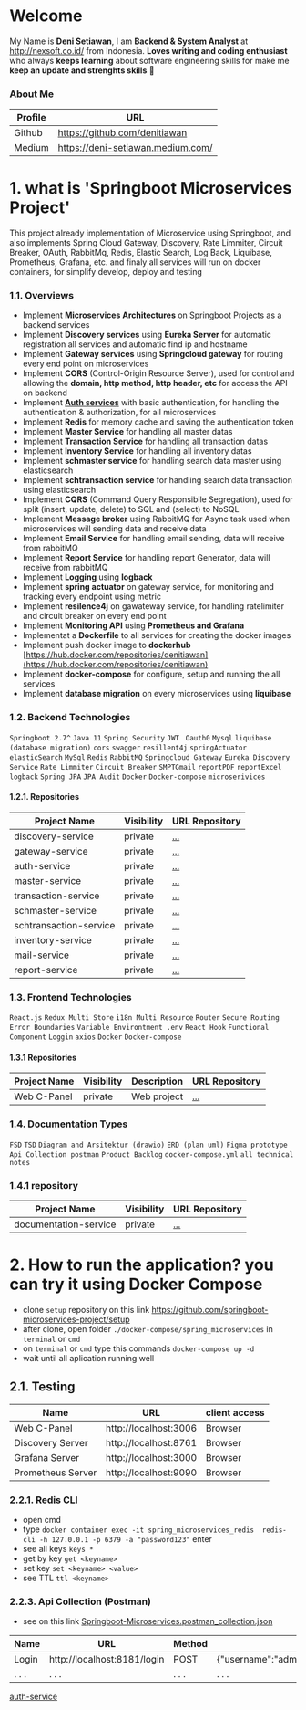 # Welcome 

My Name is **Deni Setiawan**, I am **Backend & System Analyst** at http://nexsoft.co.id/ from Indonesia.
**Loves writing and coding enthusiast** who always **keeps learning** about software engineering skills for make me **keep an update and strenghts skills** 🚀


### About Me
| Profile     | URL                                                          | 
|------------------|--------------|
| Github | https://github.com/denitiawan |
| Medium | https://deni-setiawan.medium.com/ |

# 1. what is 'Springboot Microservices Project'
This project already implementation of Microservice using Springboot, and also implements Spring Cloud Gateway, Discovery, Rate Limmiter, Circuit Breaker, OAuth, RabbitMq, Redis, Elastic Search, Log Back, Liquibase, Prometheus, Grafana, etc. and finaly all services will run on docker containers, for simplify develop, deploy and testing

### 1.1. Overviews
- Implement **Microservices Architectures** on Springboot Projects as a backend services
- Implement **Discovery services** using **Eureka Server** for automatic registration all services and automatic find ip and hostname
- Implement **Gateway services** using **Springcloud gateway** for routing every end point on microservices
- Implement **CORS** (Control-Origin Resource Server), used for control and allowing the **domain, http method, http header, etc** for access the API on backend 
- Implement  [**Auth services**](https://github.com/springboot-microservices-project/.github/blob/main/profile/page/auth-service/readme.md)  with basic authentication, for handling the authentication & authorization, for all microservices
- Implement **Redis** for memory cache and saving the authentication token
- Implement **Master Service** for handling all master datas
- Implement **Transaction Service** for handling all transaction datas
- Implement **Inventory Service** for handling all inventory datas
- Implement **schmaster service** for handling search data master using elasticsearch
- Implement **schtransaction service** for handling search data transaction using elasticsearch
- Implement **CQRS** (Command Query Responsibile Segregation), used for split (insert, update, delete) to SQL and (select) to NoSQL
- Implement **Message broker** using RabbitMQ for Async task used when microservices will sending data and receive data
- Implement **Email Service** for handling email sending, data will receive from rabbitMQ
- Implement **Report Service** for handling report Generator, data will receive from rabbitMQ
- Implement **Logging** using **logback**
- Implement **spring actuator** on gateway service, for monitoring and tracking every endpoint using metric 
- Implement **resilence4j** on gawateway service, for handling ratelimiter and circuit breaker on every end point
- Implement **Monitoring API** using **Prometheus and Grafana**
- Implementat a **Dockerfile** to all services for creating the docker images 
- Implement push docker image to **dockerhub** [https://hub.docker.com/repositories/denitiawan](https://hub.docker.com/repositories/denitiawan)
- Implement **docker-compose** for configure, setup and running the all services
- Implement **database migration** on every microservices using **liquibase**



### 1.2. Backend Technologies
`Springboot 2.7^`
`Java 11`
`Spring Security`
`JWT `
`Oauth0`
`Mysql`
`liquibase (database migration)`
`cors`
`swagger`
`resillent4j`
`springActuator`
`elasticSearch`
`MySql`
`Redis`
`RabbitMQ`
`Springcloud Gateway`
`Eureka Discovery Service`
`Rate Limmiter`
`Circuit Breaker`
`SMPTGmail`
`reportPDF`
`reportExcel`
`logback`
`Spring JPA`
`JPA Audit`
`Docker`
`Docker-compose`
`microserivices`


#### 1.2.1. Repositories
| Project Name     | Visibility  | URL Repository                                                          | 
|------------------|--------------|-------------------------------------------------------------------------|
| discovery-service | private | [...](https://github.com/denitiawan/springboot-microservices-discovery) |
| gateway-service | private | [...](https://github.com/denitiawan/springboot-microservices-gateway) |
| auth-service | private | [...](https://github.com/denitiawan/springboot-microservices-auth) |
| master-service | private | [...](https://github.com/denitiawan/springboot-microservices-master) |
| transaction-service | private | [...](https://github.com/denitiawan/springboot-microservices-transaction) |
| schmaster-service | private | [...](https://github.com/denitiawan/springboot-microservices-schmaster) |
| schtransaction-service | private | [...](https://github.com/denitiawan/springboot-microservices-schtransaction) |
| inventory-service | private | [...](https://github.com/denitiawan/springboot-microservices-inventory) |
| mail-service | private | [...](https://github.com/denitiawan/springboot-microservices-email) |
| report-service | private | [...](https://github.com/denitiawan/springboot-microservices-report) |



### 1.3. Frontend Technologies
`React.js`
`Redux Multi Store`
`i18n Multi Resource`
`Router`
`Secure Routing`
`Error Boundaries`
`Variable Environtment .env`
`React Hook`
`Functional Component`
`Loggin`
`axios`
`Docker`
`Docker-compose`


#### 1.3.1 Repositories
| Project Name     | Visibility     | Description  | URL Repository                                                          | 
|------------------|--------------|--------------|-------------------------------------------------------------------------|
| Web C-Panel | private | Web project | [...](https://github.com/denitiawan/springboot-microservices-web) |


### 1.4. Documentation Types
`FSD`
`TSD`
`Diagram and Arsitektur (drawio)`
`ERD (plan uml)`
`Figma prototype`
`Api Collection postman`
`Product Backlog`
`docker-compose.yml`
`all technical notes`


### 1.4.1 repository
| Project Name     | Visibility  | URL Repository                                                          | 
|------------------|--------------|-------------------------------------------------------------------------|
| documentation-service | private | [...](https://github.com/denitiawan/springboot-microservices-documentation) |


# 


# 2. How to run the application? you can try it using Docker Compose
- clone `setup` repository on this link https://github.com/springboot-microservices-project/setup
- after clone, open folder `./docker-compose/spring_microservices` in `terminal` or `cmd`
- on `terminal` or `cmd` type this commands `docker-compose up -d`
- wait until all aplication running well

## 2.1.  Testing
| Name     | URL      | client access |
|--------|--------------|--------------|
| Web C-Panel | http://localhost:3006 | Browser |
| Discovery Server  | http://localhost:8761 | Browser |
| Grafana Server  | http://localhost:3000 | Browser |
| Prometheus Server  | http://localhost:9090 | Browser |

### 2.2.1. Redis CLI
- open cmd
- type `docker container exec -it spring_microservices_redis  redis-cli -h 127.0.0.1 -p 6379 -a "password123"` enter
- see all keys `keys *`
- get by key `get <keyname>`
- set key `set <keyname> <value>`
- see TTL `ttl <keyname>`

### 2.2.3.   Api Collection (Postman)
- see on this link [Springboot-Microservices.postman_collection.json](https://github.com/denitiawan/springboot-microservices-documentation/blob/main/environtment/api-collections/collection/Springboot-Microservices_v0.0.5.postman_collection.json)

| Name | URL | Method | body |
|--------|--------|--------|--------|
| Login | http://localhost:8181/login  | POST |{"username":"admin","password":"admin"} |
| . . . | . . . | . . . | . . . |


[auth-service](https://github.com/springboot-microservices-project/.github/blob/main/profile/page/auth-service/readme.md)


